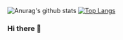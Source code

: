 ![Anurag's github stats](https://github-readme-stats.vercel.app/api?username=xuehao0217&show_icons=true&theme=tokyonight)
[![Top Langs](https://github-readme-stats.vercel.app/api/top-langs/?username=xuehao0217)](https://github.com/anuraghazra/github-readme-stats)
### Hi there 👋
<!--
**xuehao0217/xuehao0217** is a ✨ _special_ ✨ repository because its `README.md` (this file) appears on your GitHub profile.

Here are some ideas to get you started:
- 🔭 I’m currently working on ...
- 🌱 I’m currently learning ...
- 👯 I’m looking to collaborate on ...
- 🤔 I’m looking for help with ...
- 💬 Ask me about ...
- 📫 How to reach me: ...
- 😄 Pronouns: ...
- ⚡ Fun fact: ...
-->
